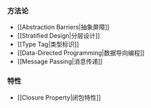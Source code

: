 ### 方法论
- [[Abstraction Barriers|抽象屏障]]
- [[Stratified Design|分层设计]]
- [[Type Tag|类型标识]]
- [[Data-Directed Programming|数据导向编程]]
- [[Message Passing|消息传递]]

### 特性
- [[Closure Property|闭包特性]]
